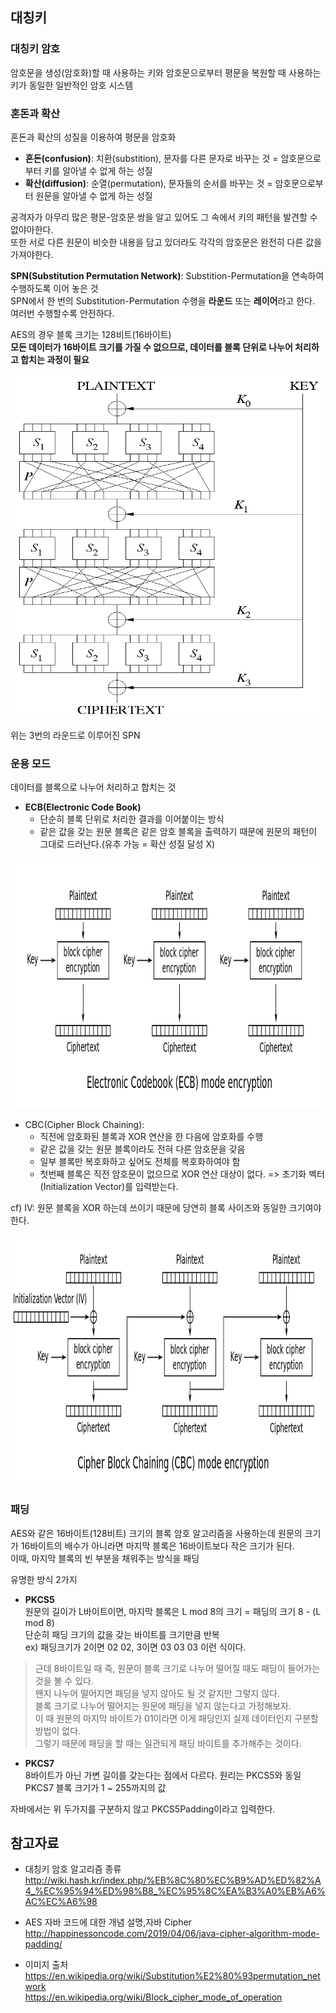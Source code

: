 ## 대칭키

### 대칭키 암호
암호문을 생성(암호화)할 때 사용하는 키와 암호문으로부터 평문을 복원할 때 사용하는 키가 동일한 일반적인 암호 시스템

### 혼돈과 확산
혼돈과 확산의 성질을 이용하여 평문을 암호화
- **혼돈(confusion)**: 치환(substition), 문자를 다른 문자로 바꾸는 것 = 암호문으로부터 키를 알아낼 수 없게 하는 성질
- **확산(diffusion)**: 순열(permutation), 문자들의 순서를 바꾸는 것 = 암호문으로부터 원문을 알아낼 수 없게 하는 성질
   
공격자가 아무리 많은 평문-암호문 쌍을 알고 있어도 그 속에서 키의 패턴을 발견할 수 없야아한다.   
또한 서로 다른 원문이 비슷한 내용을 담고 있더라도 각각의 암호문은 완전히 다른 값을 가져야한다.

**SPN(Substitution Permutation Network)**: Substition-Permutation을 연속하여 수행하도록 이어 놓은 것   
SPN에서 한 번의 Substitution-Permutation 수행을 **라운드** 또는 **레이어**라고 한다.   
여러번 수행할수록 안전하다.     
   
AES의 경우 블록 크기는 128비트(16바이트)   
**모든 데이터가 16바이트 크기를 가질 수 없으므로, 데이터를 블록 단위로 나누어 처리하고 합치는 과정이 필요**
   
<p align="center"><img src="./img/SubstitutionPermutationNetwork.png" alt="SubstitutionPermutationNetwork" width="600px" height="550px" /></p>
위는 3번의 라운드로 이루어진 SPN

### 운용 모드
데이터를 블록으로 나누어 처리하고 합치는 것   
- **ECB(Electronic Code Book)**   
   - 단순히 블록 단위로 처리한 결과를 이어붙이는 방식   
   - 같은 값을 갖는 원문 블록은 같은 암호 블록을 출력하기 때문에 원문의 패턴이 그대로 드러난다.(유추 가능 = 확산 성질 달성 X)

<p align="center"><img src="./img/ECB_encryption.png" alt="ECB_encryption.png" width="700px" height="400px" /></p>

- CBC(Cipher Block Chaining): 
  - 직전에 암호화된 블록과 XOR 연산을 한 다음에 암호화를 수행
  - 같은 값을 갖는 원문 블록이라도 전혀 다른 암호문을 갖음
  - 일부 블록만 복호화하고 싶어도 전체를 복호화하여야 함
  - 첫번째 블록은 직전 암호문이 없으므로 XOR 연산 대상이 없다. => 초기화 벡터(Initialization Vector)를 입력받는다.

cf) IV: 원문 블록을 XOR 하는데 쓰이기 때문에 당연히 블록 사이즈와 동일한 크기여야 한다.

<p align="center"><img src="./img/CBC_encryption.png" alt="CBC_encryption.png" width="700px" height="400px" /></p>

### 패딩
AES와 같은 16바이트(128비트) 크기의 블록 암호 알고리즘을 사용하는데 원문의 크기가 16바이트의 배수가 아니라면 마지막 블록은 16바이트보다 작은 크기가 된다.   
이때, 마지막 블록의 빈 부분을 채워주는 방식을 패딩
   
유명한 방식 2가지
- **PKCS5**   
원문의 길이가 L바이트이면, 마지막 블록은 L mod 8의 크기 = 패딩의 크기 8 - (L mod 8)   
단순히 패딩 크기의 값을 갖는 바이트를 크기만큼 반복   
ex) 패딩크기가 2이면 02 02, 3이면 03 03 03 이런 식이다.   

> 근데 8바이트일 때 즉, 원문이 블록 크기로 나누어 떨어질 때도 패딩이 들어가는 것을 볼 수 있다.    
왠지 나누어 떨어지면 패딩을 넣지 않아도 될 것 같지만 그렇지 않다.    
블록 크기로 나누어 떨어지는 원문에 패딩을 넣지 않는다고 가정해보자.   
이 때 원문의 마지막 바이트가 01이라면 이게 패딩인지 실제 데이터인지 구분할 방법이 없다.   
그렇기 때문에 패딩을 할 때는 일관되게 패딩 바이트를 추가해주는 것이다.

- **PKCS7**   
8바이트가 아닌 가변 길이를 갖는다는 점에서 다르다. 원리는 PKCS5와 동일   
PKCS7 블록 크기가 1 ~ 255까지의 값   

자바에서는 위 두가지를 구분하지 않고 PKCS5Padding이라고 입력한다.
  
## 참고자료
- 대칭키 암호 알고리즘 종류   
http://wiki.hash.kr/index.php/%EB%8C%80%EC%B9%AD%ED%82%A4_%EC%95%94%ED%98%B8_%EC%95%8C%EA%B3%A0%EB%A6%AC%EC%A6%98

- AES 자바 코드에 대한 개념 설명,자바 Cipher   
http://happinessoncode.com/2019/04/06/java-cipher-algorithm-mode-padding/

- 이미지 출처   
https://en.wikipedia.org/wiki/Substitution%E2%80%93permutation_network    
https://en.wikipedia.org/wiki/Block_cipher_mode_of_operation

